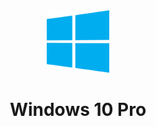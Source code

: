 <div align='center'>
  <a href='https://Helper-Scripts.com' target='_blank' rel='noopener noreferrer'>
    <img src='https://github.com/Mr-ConQueso/CheesyLabs/blob/main/Proxmox/VM-Notes/Icons/Windows.png?raw=true' alt='Home Assistant Icon' width='100' height='100'/>
  </a>

  # Windows 10 Pro

</div>
